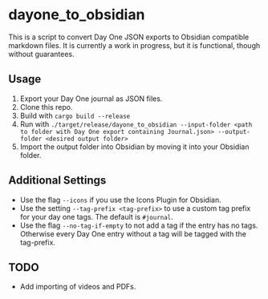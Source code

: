# dayone_to_obsidian

This is a script to convert Day One JSON exports to Obsidian compatible markdown files. It is currently a work in progress, but it is functional, though without guarantees.

## Usage

1. Export your Day One journal as JSON files.
2. Clone this repo.
3. Build with `cargo build --release`
4. Run with `./target/release/dayone_to_obsidian --input-folder <path to folder with Day One export containing Journal.json> --output-folder <desired output folder>` 
5. Import the output folder into Obsidian by moving it into your Obsidian folder.

## Additional Settings

- Use the flag `--icons` if you use the Icons Plugin for Obsidian.
- Use the setting `--tag-prefix <tag-prefix>` to use a custom tag prefix for your day one tags. The default is `#journal`.
- Use the flag `--no-tag-if-empty` to not add a tag if the entry has no tags. Otherwise every Day One entry without a tag will be tagged with the tag-prefix.


## TODO

- Add importing of videos and PDFs.




